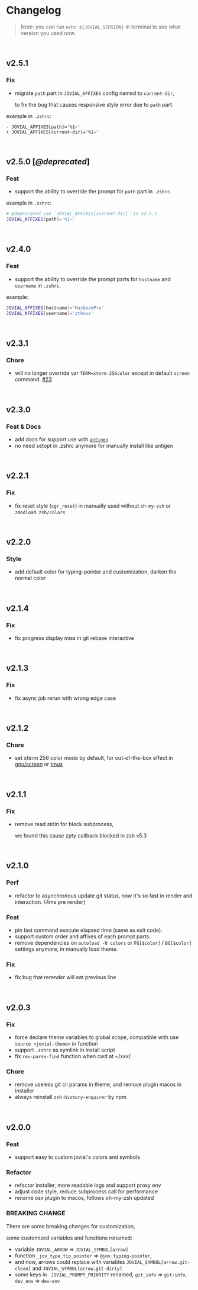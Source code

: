 # Changelog

> Note: you can run `echo ${JOVIAL_VERSION}` in terminal to see what version you used now.



<br />

## v2.5.1

### Fix

- migrate `path` part in `JOVIAL_AFFIXES` config named to `current-dir`,
  
  to fix the bug that causes responsive style error due to `path` part.

example in `.zshrc`:
```git
- JOVIAL_AFFIXES[path]='%1~'
+ JOVIAL_AFFIXES[current-dir]='%1~'
```

<br />

## v2.5.0 [_@deprecated_]

### Feat

- support the ability to override the prompt for `path` part in `.zshrc`.

example in `.zshrc`:
```zsh
# @deprecated use `JOVIAL_AFFIXES[current-dir]` in v2.5.1
JOVIAL_AFFIXES[path]='%1~'
```

<br />

## v2.4.0

### Feat

- support the ability to override the prompt parts for `hostname` and `username` in `.zshrc`.

example:
```zsh
JOVIAL_AFFIXES[hostname]='MacbookPro'
JOVIAL_AFFIXES[username]='zthxxx'
```


<br />

## v2.3.1

### Chore

- will no longer override var `TERM=xterm-256color` except in default `screen` command. [#23](https://github.com/zthxxx/jovial/issues/23)


<br />


## v2.3.0

### Feat & Docs

- add docs for support use with [`antigen`](https://github.com/zsh-users/antigen)
- no need setopt in .zshrc anymore for manually install like antigen


<br />


## v2.2.1

### Fix

- fix reset style (`sgr_reset`) in manually used without `oh-my-zsh` or `zmodload zsh/colors`

<br />


## v2.2.0

### Style

- add default color for typing-pointer and customization, darken the normal color

<br />


## v2.1.4

### Fix

- fix progress display miss in git rebase interactive

<br />


## v2.1.3

### Fix

- fix async job rerun with wrong edge case

<br />


## v2.1.2

### Chore

- set xterm 256 color mode by default, for out-of-the-box effect in [gnu/screen](https://www.gnu.org/software/screen/) or [tmux](https://github.com/tmux/tmux)

<br />


## v2.1.1

### Fix

- remove read stdin for block subprocess,

  we found this cause zpty callback blocked in zsh v5.3

<br />


## v2.1.0

### Perf

- refactor to asynchronous update git status, now it's so fast in render and interaction. (4ms pre render)

### Feat

- pin last command execute elapsed time (same as exit code).
- support custom order and affixes of each prompt parts.
- remove dependencies on `autoload -U colors` or `FG[$color]` / `BG[$color]` settings anymore, in manually load theme.

### Fix

- fix bug that rerender will eat previous line

<br />


## v2.0.3

### Fix

- force declare theme variables to global scope, compatible with use `source <jovial-theme>` in function
- support `.zshrc` as symlink in install script
- fix `rev-parse-find` function when cwd at ~/xxx/

### Chore

- remove useless git cli params in theme, and remove plugin macos in installer
- always reinstall `zsh-history-enquirer` by npm

<br />


## v2.0.0

### Feat

- support easy to custom jovial's colors and symbols

### Refactor

- refactor installer, more readable logs and support proxy env
- adjust code style, reduce subprocess call for performance
- rename osx plugin to macos, follows oh-my-zsh updated

### BREAKING CHANGE

There are some breaking changes for customization,

some customized variables and functions renamed:

- variable `JOVIAL_ARROW` => `JOVIAL_SYMBOL[arrow]`
- function `_jov_type_tip_pointer` => `@jov.typing-pointer`,
- and now, arrows could replace with variables `JOVIAL_SYMBOL[arrow.git-clean]` and `JOVIAL_SYMBOL[arrow.git-dirty]`
- some keys in ` JOVIAL_PROMPT_PRIORITY` renamed, `git_info` => `git-info`, `dev_env` => `dev-env`
